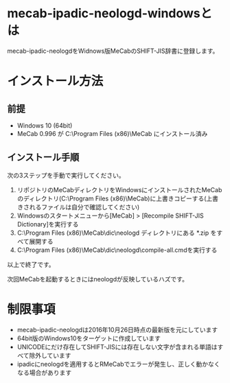 # mecab-ipadic-neologd-windowsとは

mecab-ipadic-neologdをWidnows版MeCabのSHIFT-JIS辞書に登録します。

# インストール方法

## 前提

+ Windows 10 (64bit)
+ MeCab 0.996 が C:\Program Files (x86)\MeCab にインストール済み

## インストール手順

次の3ステップを手動で実行してください。

1. リポジトリのMeCabディレクトリをWindowsにインストールされたMeCabのディレクトリ(C:\Program Files (x86)\MeCab)に上書きコピーする(上書きされるファイルは自分で確認してください)
2. Windowsのスタートメニューから[MeCab] > [Recompile SHIFT-JIS Dictionary]を実行する
3. C:\Program Files (x86)\MeCab\dic\neologd ディレクトリにある *.zip をすべて展開する
4. C:\Program Files (x86)\MeCab\dic\neologd\compile-all.cmdを実行する

以上で終了です。

次回MeCabを起動するときにはneologdが反映しているハズです。

# 制限事項

+ mecab-ipadic-neologdは2016年10月26日時点の最新版を元にしています
+ 64bit版のWindows10をターゲットに作成しています
+ UNICODEにだけ存在してSHIFT-JISには存在しない文字が含まれる単語はすべて除外しています
+ ipadicにneologdを適用するとRMeCabでエラーが発生し、正しく動かなくなる場合があります
